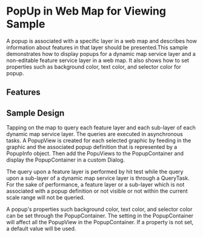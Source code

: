 # PopUp in Web Map for Viewing Sample
A popup is associated with a specific layer in a web map and describes how information about features in that layer should be presented.This sample demonstrates how to display popups for a dynamic map service layer and a non-editable feature service layer in a web map. It also shows how to set properties such as background color, text color, and selector color for popup. 

## Features

## Sample Design 
Tapping on the map to query each feature layer and each sub-layer of each dynamic map service layer. The queries are executed in asynchronous tasks. A PopupView is created for each selected graphic by feeding in the graphic and the associated popup definition that is represented by a PopupInfo object. Then add the PopuViews to the PopupContainer and display the PopupContainer in a custom Dialog.

The query upon a feature layer is performed by hit test while the query upon a sub-layer of a dynamic map service layer is through a QueryTask. For the sake of performance, a feature layer or a sub-layer which is not associated with a popup definition or not visible or not within the current scale range will not be queried.

A popup's properties such background color, text color, and selector color can be set through the PopupContainer. The setting in the PopupContainer will affect all the PopupView in the PopupContainer. If a property is not set, a default value will be used.

